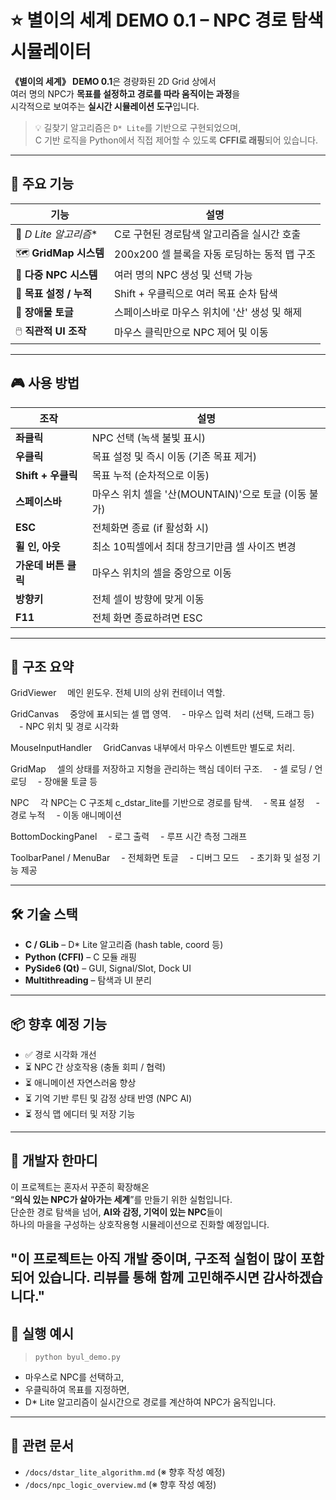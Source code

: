 # ⭐ 별이의 세계 DEMO 0.1 – NPC 경로 탐색 시뮬레이터

**《별이의 세계》 DEMO 0.1**은 경량화된 2D Grid 상에서  
여러 명의 NPC가 **목표를 설정하고 경로를 따라 움직이는 과정**을  
시각적으로 보여주는 **실시간 시뮬레이션 도구**입니다.

> 💡 길찾기 알고리즘은 `D* Lite`를 기반으로 구현되었으며,  
> C 기반 로직을 Python에서 직접 제어할 수 있도록 **CFFI로 래핑**되어 있습니다.

---

## 🚀 주요 기능

| 기능 | 설명 |
|------|------|
| 🧠 **D* Lite 알고리즘** | C로 구현된 경로탐색 알고리즘을 실시간 호출 |
| 🗺️ **GridMap 시스템** | 200x200 셀 블록을 자동 로딩하는 동적 맵 구조 |
| 🧍 **다중 NPC 시스템** | 여러 명의 NPC 생성 및 선택 가능 |
| 🎯 **목표 설정 / 누적** | Shift + 우클릭으로 여러 목표 순차 탐색 |
| 🧱 **장애물 토글** | 스페이스바로 마우스 위치에 '산' 생성 및 해제 |
| 🖱️ **직관적 UI 조작** | 마우스 클릭만으로 NPC 제어 및 이동 |

---

## 🎮 사용 방법

| 조작 | 설명 |
|------|------|
| **좌클릭** | NPC 선택 (녹색 불빛 표시) |
| **우클릭** | 목표 설정 및 즉시 이동 (기존 목표 제거) |
| **Shift + 우클릭** | 목표 누적 (순차적으로 이동) |
| **스페이스바** | 마우스 위치 셀을 '산(MOUNTAIN)'으로 토글 (이동 불가) |
| **ESC** | 전체화면 종료 (if 활성화 시) |
| **휠 인, 아웃** | 최소 10픽셀에서 최대 창크기만큼 셀 사이즈 변경
| **가운데 버튼 클릭** | 마우스 위치의 셀을 중앙으로 이동
| **방향키** | 전체 셀이 방향에 맞게 이동
| **F11**| 전체 화면 종료하려면 ESC

---

## 🧩 구조 요약

GridViewer
 메인 윈도우. 전체 UI의 상위 컨테이너 역할.

GridCanvas
 중앙에 표시되는 셀 맵 영역.
 - 마우스 입력 처리 (선택, 드래그 등)
 - NPC 위치 및 경로 시각화

MouseInputHandler
 GridCanvas 내부에서 마우스 이벤트만 별도로 처리.

GridMap
 셀의 상태를 저장하고 지형을 관리하는 핵심 데이터 구조.
 - 셀 로딩 / 언로딩
 - 장애물 토글 등

NPC
 각 NPC는 C 구조체 c_dstar_lite를 기반으로 경로를 탐색.
 - 목표 설정
 - 경로 누적
 - 이동 애니메이션

BottomDockingPanel
 - 로그 출력
 - 루프 시간 측정 그래프

ToolbarPanel / MenuBar
 - 전체화면 토글
 - 디버그 모드
 - 초기화 및 설정 기능 제공

---

## 🛠️ 기술 스택

- **C / GLib** – D* Lite 알고리즘 (hash table, coord 등)
- **Python (CFFI)** – C 모듈 래핑
- **PySide6 (Qt)** – GUI, Signal/Slot, Dock UI
- **Multithreading** – 탐색과 UI 분리

---

## 📦 향후 예정 기능

- ✅ 경로 시각화 개선
- ⏳ NPC 간 상호작용 (충돌 회피 / 협력)
- ⏳ 애니메이션 자연스러움 향상
- ⏳ 기억 기반 루틴 및 감정 상태 반영 (NPC AI)
- ⏳ 정식 맵 에디터 및 저장 기능

---

## 🤍 개발자 한마디

이 프로젝트는 혼자서 꾸준히 확장해온  
“**의식 있는 NPC가 살아가는 세계**”를 만들기 위한 실험입니다.  
단순한 경로 탐색을 넘어, **AI와 감정, 기억이 있는 NPC**들이  
하나의 마을을 구성하는 상호작용형 시뮬레이션으로 진화할 예정입니다.

"이 프로젝트는 아직 개발 중이며, 구조적 실험이 많이 포함되어 있습니다.
리뷰를 통해 함께 고민해주시면 감사하겠습니다."
---

## 📂 실행 예시

> ```
> python byul_demo.py
> ```

- 마우스로 NPC를 선택하고,
- 우클릭하여 목표를 지정하면,
- D* Lite 알고리즘이 실시간으로 경로를 계산하여 NPC가 움직입니다.

---

## 🔗 관련 문서

- `/docs/dstar_lite_algorithm.md` (※ 향후 작성 예정)
- `/docs/npc_logic_overview.md` (※ 향후 작성 예정)
